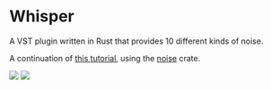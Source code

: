 # Whisper

A VST plugin written in Rust that provides 10 different kinds of noise.

A continuation of [this tutorial](https://rust.audio/articles/vst-tutorial/), using the [noise](https://docs.rs/noise/0.6.0/noise/) crate.


![](./demo-bitwig.gif)
![](./demo-ableton.gif)
